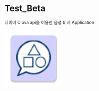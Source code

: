 # Test_Beta
네이버 Clova api를 이용한 음성 비서 Application

![logo](./app/src/main/res/mipmap-xxxhdpi/ic_launcher.png)
